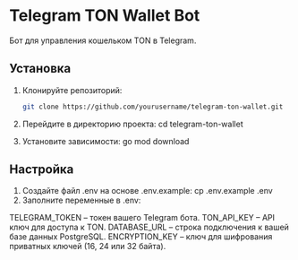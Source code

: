 # Telegram TON Wallet Bot

Бот для управления кошельком TON в Telegram.

## Установка

1. Клонируйте репозиторий:

   ```bash
   git clone https://github.com/yourusername/telegram-ton-wallet.git

2. Перейдите в директорию проекта:
cd telegram-ton-wallet

3. Установите зависимости:
go mod download

## Настройка
1. Создайте файл .env на основе .env.example:
cp .env.example .env
2. Заполните переменные в .env:

TELEGRAM_TOKEN – токен вашего Telegram бота.
TON_API_KEY – API ключ для доступа к TON.
DATABASE_URL – строка подключения к вашей базе данных PostgreSQL.
ENCRYPTION_KEY – ключ для шифрования приватных ключей (16, 24 или 32 байта).
